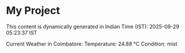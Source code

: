 # My Project

This content is dynamically generated in Indian Time (IST): 2025-09-29 05:23:37 IST


Current Weather in Coimbatore:
Temperature: 24.88 °C
Condition: mist
